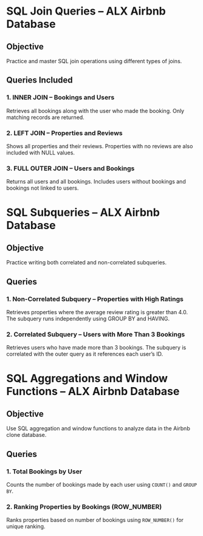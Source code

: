 # SQL Join Queries – ALX Airbnb Database

## Objective
Practice and master SQL join operations using different types of joins.

## Queries Included

### 1. INNER JOIN – Bookings and Users
Retrieves all bookings along with the user who made the booking. Only matching records are returned.

### 2. LEFT JOIN – Properties and Reviews
Shows all properties and their reviews. Properties with no reviews are also included with NULL values.

### 3. FULL OUTER JOIN – Users and Bookings
Returns all users and all bookings. Includes users without bookings and bookings not linked to users.

# SQL Subqueries – ALX Airbnb Database

## Objective
Practice writing both correlated and non-correlated subqueries.

## Queries

### 1. Non-Correlated Subquery – Properties with High Ratings
Retrieves properties where the average review rating is greater than 4.0. The subquery runs independently using GROUP BY and HAVING.

### 2. Correlated Subquery – Users with More Than 3 Bookings
Retrieves users who have made more than 3 bookings. The subquery is correlated with the outer query as it references each user’s ID.

# SQL Aggregations and Window Functions – ALX Airbnb Database

## Objective
Use SQL aggregation and window functions to analyze data in the Airbnb clone database.

## Queries

### 1. Total Bookings by User
Counts the number of bookings made by each user using `COUNT()` and `GROUP BY`.
### 2. Ranking Properties by Bookings (ROW_NUMBER)
Ranks properties based on number of bookings using `ROW_NUMBER()` for unique ranking.

